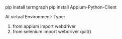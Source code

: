 pip install termgraph
pip install Appium-Python-Client

At virtual Environment: 
Type:
1. from appium import  webdriver
2. from selenium import webdriver
quit()